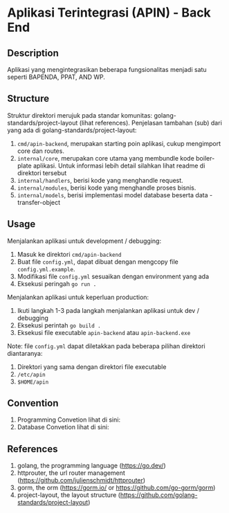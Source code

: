 # Aplikasi Terintegrasi (APIN) - Back End

## Description
Aplikasi yang mengintegrasikan beberapa fungsionalitas menjadi satu seperti BAPENDA, PPAT, AND WP.

## Structure
Struktur direktori merujuk pada standar komunitas: golang-standards/project-layout (lihat references). Penjelasan tambahan (sub) dari yang ada di golang-standards/project-layout:
1. `cmd/apin-backend`, merupakan starting poin aplikasi, cukup mengimport core dan routes.
2. `internal/core`, merupakan core utama yang membundle kode boiler-plate aplikasi. Untuk informasi lebih detail silahkan lihat readme di direktori tersebut
3. `internal/handlers`, berisi kode yang menghandle request.
3. `internal/modules`, berisi kode yang menghandle proses bisnis.
4. `internal/models`, berisi implementasi model database beserta data -transfer-object

## Usage
Menjalankan aplikasi untuk development / debugging:
1. Masuk ke direktori `cmd/apin-backend`
2. Buat file `config.yml`, dapat dibuat dengan mengcopy file `config.yml.example`.
3. Modifikasi file `config.yml` sesuaikan dengan environment yang ada
4. Eksekusi peringah `go run .`

Menjalankan aplikasi untuk keperluan production:
1. Ikuti langkah 1-3 pada langkah menjalankan aplikasi untuk dev / debugging
2. Eksekusi perintah `go build .`
3. Eksekusi file executable `apin-backend` atau `apin-backend.exe`

Note: file `config.yml` dapat diletakkan pada beberapa pilihan direktori diantaranya:
1. Direktori yang sama dengan direktori file executable
2. `/etc/apin`
3. `$HOME/apin`

## Convention
1. Programming Convetion lihat di sini:
2. Database Convetion lihat di sini:

## References
1. golang, the programming language (https://go.dev/)
2. httprouter, the url router management (https://github.com/julienschmidt/httprouter)
3. gorm, the orm (https://gorm.io/ or https://github.com/go-gorm/gorm)
4. project-layout, the layout structure (https://github.com/golang-standards/project-layout)
